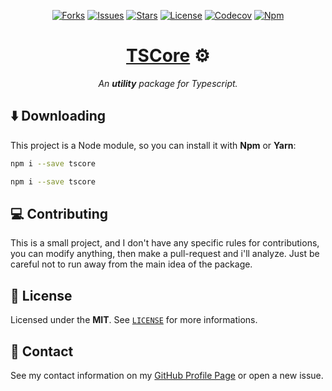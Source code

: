 <p align="center">
  <a href="https://github.com/ArthurFiorette/tscore/network/members"
    ><img
      src="https://img.shields.io/github/forks/ArthurFiorette/tscore?logo=github&style=flat-square&label=Forks"
      target="_blank"
      alt="Forks"
  /></a>
  <a href="https://github.com/ArthurFiorette/tscore/issues"
    ><img
      src="https://img.shields.io/github/issues/ArthurFiorette/tscore?logo=github&style=flat-square&label=Issues"
      target="_blank"
      alt="Issues"
  /></a>
  <a href="https://github.com/ArthurFiorette/tscore/stargazers"
    ><img
      src="https://img.shields.io/github/stars/ArthurFiorette/tscore?logo=github&style=flat-square&label=Stars"
      target="_blank"
      alt="Stars"
  /></a>
  <a href="https://github.com/ArthurFiorette/tscore/blob/main/LICENSE"
    ><img
      src="https://img.shields.io/github/license/ArthurFiorette/tscore?logo=github&style=flat-square&label=License"
      target="_blank"
      alt="License"
  /></a>
  <a href="https://codecov.io/gh/arthurfiorette/tscore"
    ><img src="https://codecov.io/gh/arthurfiorette/tscore/branch/main/graph/badge.svg" target="_blank" alt="Codecov"
  /></a>
  <a href="https://www.npmjs.com/package/tscore"
    ><img
      src="https://img.shields.io/npm/v/tscore?color=CB3837&logo=npm&style=flat-square&label=Npm"
      target="_blank"
      alt="Npm"
  /></a>
</p>

<h1 align="center">
  <strong><a href="https://github.com/ArthurFiorette/tscore/" target="_blank">TSCore</a> ⚙</strong>
</h1>
<p align="center">
  <i>An <b>utility</b> package for Typescript.</i>
</p>

## ⬇️ Downloading

This project is a Node module, so you can install it with **Npm** or **Yarn**:

```sh
npm i --save tscore
```

```sh
npm i --save tscore
```

## 💻 Contributing

This is a small project, and I don't have any specific rules for contributions, you can modify anything, then make a pull-request and i'll analyze. Just be careful not to run away from the main idea of the package.

## 📃 License

Licensed under the **MIT**. See [`LICENSE`](LICENSE) for more informations.

## 📧 Contact

See my contact information on my [GitHub Profile Page](https://github.com/ArthurFiorette) or open a new issue.
